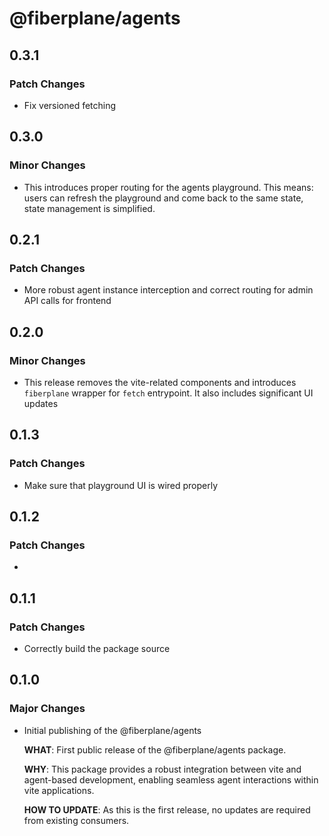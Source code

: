 # @fiberplane/agents

## 0.3.1

### Patch Changes

- Fix versioned fetching

## 0.3.0

### Minor Changes

- This introduces proper routing for the agents playground. This means: users can refresh the playground and come back to the same state, state management is simplified.

## 0.2.1

### Patch Changes

- More robust agent instance interception and correct routing for admin API calls for frontend

## 0.2.0

### Minor Changes

- This release removes the vite-related components and introduces `fiberplane` wrapper for `fetch` entrypoint. It also includes significant UI updates

## 0.1.3

### Patch Changes

- Make sure that playground UI is wired properly

## 0.1.2

### Patch Changes

-

## 0.1.1

### Patch Changes

- Correctly build the package source

## 0.1.0

### Major Changes

- Initial publishing of the @fiberplane/agents

  **WHAT**: First public release of the @fiberplane/agents package.

  **WHY**: This package provides a robust integration between vite and agent-based development, enabling seamless agent interactions within vite applications.

  **HOW TO UPDATE**: As this is the first release, no updates are required from existing consumers.
